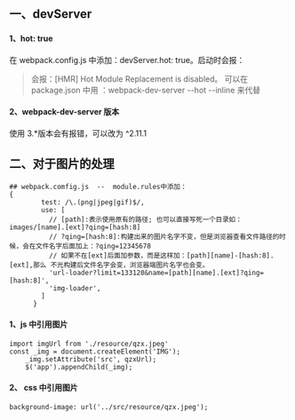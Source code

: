 ## 一、devServer
#### 1、hot: true
在 webpack.config.js 中添加：devServer.hot: true。启动时会报：
>会报：[HMR] Hot Module Replacement is disabled。
可以在 package.json  中用 ：webpack-dev-server --hot --inline 来代替

#### 2、webpack-dev-server 版本
使用  3.*版本会有报错，可以改为 ^2.11.1

## 二、对于图片的处理
```
## webpack.comfig.js  --  module.rules中添加：
{
        test: /\.(png|jpeg|gif)$/,
        use: [
          // [path]:表示使用原有的路径; 也可以直接写死一个目录如：images/[name].[ext]?qing=[hash:8]
          // ?qing=[hash:8]:构建出来的图片名字不变，但是浏览器查看文件路径的时候，会在文件名字后面加上：?qing=12345678
          // 如果不在[ext]后面加参数，而是这样加：[path][name]-[hash:8].[ext],那么 不光构建后文件名字会变，浏览器端图片名字也会变。
          'url-loader?limit=133120&name=[path][name].[ext]?qing=[hash:8]',
          'img-loader',   
        ]
      }
```
#### 1、js 中引用图片
```
import imgUrl from './resource/qzx.jpeg'
const _img = document.createElement('IMG');
    _img.setAttribute('src', qzxUrl);
    $('app').appendChild(_img);
```

#### 2、 css 中引用图片

```
background-image: url('../src/resource/qzx.jpeg');
```